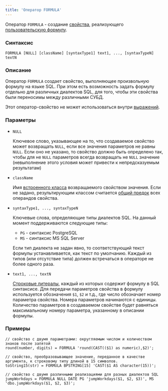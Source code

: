 ```yaml
---
title: 'Оператор FORMULA'
---
```


Оператор `FORMULA` - создание [свойства](Properties.md), реализующего [пользовательскую формулу](Custom_formula_FORMULA.md).

### Синтаксис

    FORMULA [NULL] [className] [syntaxType1] text1, ..., [syntaxTypeN] textN

### Описание

Оператор `FORMULA` создает свойство, выполняющее произвольную формулу на языке SQL. При этом есть возможность задать формулу отдельно для различных диалектов SQL, для того, чтобы эти свойства были переносимы между различными СУБД. 

Этот оператор-свойство не может использоваться внутри [выражений](Expression.md).

### Параметры

- `NULL`

    Ключевое слово, указывающее на то, что создаваемое свойство может возвращать `NULL`, если все значения параметров не равны `NULL`. Если оно не указано, то свойство должно быть определено так, чтобы для не `NULL` параметров всегда возвращать не `NULL` значение (невыполнение этого условия может привести к непредсказуемым результатам)

- `className`

    Имя [встроенного класса](Built-in_classes.md) возвращаемого свойством значения. Если не задано, результирующим классом считается [общий предок](Built-in_classes.md#commonparentclass) всех операндов свойства.

- `syntaxType1, ..., syntaxTypeN`

    Ключевые слова, определяющие типы диалектов SQL. На данный момент поддерживаются следующие типы:

    - `PG` - синтаксис PostgreSQL
    - `MS` - синтаксис MS SQL Server

  Если тип диалекта не задан явно, то соответствующий текст формулы устанавливается, как текст по умолчанию. Каждый из типов (или отсутствие типа) должен встречаться в операторе не более одного раза.

- `text1, ..., textN`

    [Строковые литералы](IDs.md#strliteral), каждый из которых содержит формулу в SQL синтаксисе. Для передачи параметров свойства в формулу используется обозначения `$1`, `$2` и т.д., где число обозначает номер параметра свойства. Номера параметров начинаются с единицы. Количество параметров в создаваемом свойстве будет равняться максимальному номеру параметра, указанному в описании формулы.

### Примеры

```lsf
// свойство с двумя параметрами: округляемым числом и количеством знаков после запятой
round(number, digits) = FORMULA 'round(CAST(($1) as numeric),$2)';
  
// свойство, преобразовывающее значение, переданное в качестве аргумента, к строковому типу длиной в 15 символов.
toString15(str) = FORMULA BPSTRING[15] 'CAST($1 AS character(15))';
   
// свойство с двумя различными реализациями для разных диалектов SQL
jumpWorkdays = FORMULA NULL DATE PG 'jumpWorkdays($1, $2, $3)', MS 'dbo.jumpWorkdays($1, $2, $3)'; 
```

